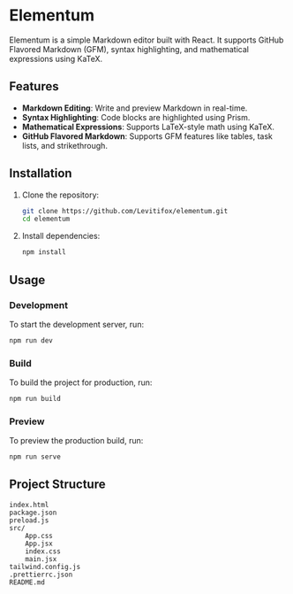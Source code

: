 # Elementum

Elementum is a simple Markdown editor built with React. It supports GitHub Flavored Markdown (GFM), syntax highlighting, and mathematical expressions using KaTeX.

## Features

- **Markdown Editing**: Write and preview Markdown in real-time.
- **Syntax Highlighting**: Code blocks are highlighted using Prism.
- **Mathematical Expressions**: Supports LaTeX-style math using KaTeX.
- **GitHub Flavored Markdown**: Supports GFM features like tables, task lists, and strikethrough.

## Installation

1. Clone the repository:

    ```sh
    git clone https://github.com/Levitifox/elementum.git
    cd elementum
    ```

2. Install dependencies:
    ```sh
    npm install
    ```

## Usage

### Development

To start the development server, run:

```sh
npm run dev
```

### Build

To build the project for production, run:

```sh
npm run build
```

### Preview

To preview the production build, run:

```sh
npm run serve
```

## Project Structure

```
index.html
package.json
preload.js
src/
    App.css
    App.jsx
    index.css
    main.jsx
tailwind.config.js
.prettierrc.json
README.md
```
